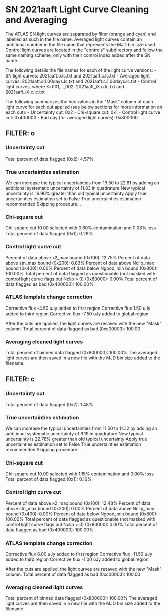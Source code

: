 # SN 2021aaft Light Curve Cleaning and Averaging

The ATLAS SN light curves are separated by filter (orange and cyan) and labelled as such in the file name. Averaged light curves contain an additional number in the file name that represents the MJD bin size used. Control light curves are located in the "controls" subdirectory and follow the same naming scheme, only with their control index added after the SN name.

The following details the file names for each of the light curve versions:
	- SN light curves: 2021aaft.o.lc.txt and 2021aaft.c.lc.txt
	- Averaged light curves: 2021aaft.o.1.00days.lc.txt and 2021aaft.c.1.00days.lc.txt
	- Control light curves, where X=001,...,002: 2021aaft_iX.o.lc.txt and 2021aaft_iX.c.lc.txt

The following summarizes the hex values in the "Mask" column of each light curve for each cut applied (see below sections for more information on each cut): 
	- Uncertainty cut: 0x2
	- Chi-square cut: 0x1
	- Control light curve cut: 0x400000
	- Bad day (for averaged light curves): 0x800000

## FILTER: o

### Uncertainty cut
Total percent of data flagged (0x2): 4.57%

### True uncertainties estimation
We can increase the typical uncertainties from 19.50 to 22.81 by adding an additional systematic uncertainty of 11.83 in quadrature
New typical uncertainty is 16.96% greater than old typical uncertainty
Apply true uncertainties estimation set to False
True uncertainties estimation recommended
Skipping procedure...

### Chi-square cut
Chi-square cut 10.00 selected with 0.80% contamination and 0.08% loss
Total percent of data flagged (0x1): 0.28%

### Control light curve cut
Percent of data above x2_max bound (0x100): 12.75%
Percent of data above stn_max bound (0x200): 0.83%
Percent of data above Nclip_max bound (0x400): 0.00%
Percent of data below Ngood_min bound (0x800): 100.00%
Total percent of data flagged as questionable (not masked with control light curve flags but Nclip > 0) (0x80000): 0.00%
Total percent of data flagged as bad (0x400000): 100.00%

### ATLAS template change correction
Corrective flux -4.50 uJy added to first region
Corrective flux 1.50 uJy added to third region
Corrective flux -7.50 uJy added to global region

After the cuts are applied, the light curves are resaved with the new "Mask" column.
Total percent of data flagged as bad (0xc00003): 100.00

### Averaging cleaned light curves
Total percent of binned data flagged (0x800000): 100.00%
The averaged light curves are then saved in a new file with the MJD bin size added to the filename.

## FILTER: c

### Uncertainty cut
Total percent of data flagged (0x2): 1.48%

### True uncertainties estimation
We can increase the typical uncertainties from 11.50 to 14.12 by adding an additional systematic uncertainty of 8.19 in quadrature
New typical uncertainty is 22.78% greater than old typical uncertainty
Apply true uncertainties estimation set to False
True uncertainties estimation recommended
Skipping procedure...

### Chi-square cut
Chi-square cut 10.00 selected with 1.15% contamination and 0.00% loss
Total percent of data flagged (0x1): 0.16%

### Control light curve cut
Percent of data above x2_max bound (0x100): 12.48%
Percent of data above stn_max bound (0x200): 0.00%
Percent of data above Nclip_max bound (0x400): 0.00%
Percent of data below Ngood_min bound (0x800): 100.00%
Total percent of data flagged as questionable (not masked with control light curve flags but Nclip > 0) (0x80000): 0.00%
Total percent of data flagged as bad (0x400000): 100.00%

### ATLAS template change correction
Corrective flux 8.00 uJy added to first region
Corrective flux -11.50 uJy added to third region
Corrective flux -1.00 uJy added to global region

After the cuts are applied, the light curves are resaved with the new "Mask" column.
Total percent of data flagged as bad (0xc00003): 100.00

### Averaging cleaned light curves
Total percent of binned data flagged (0x800000): 100.00%
The averaged light curves are then saved in a new file with the MJD bin size added to the filename.